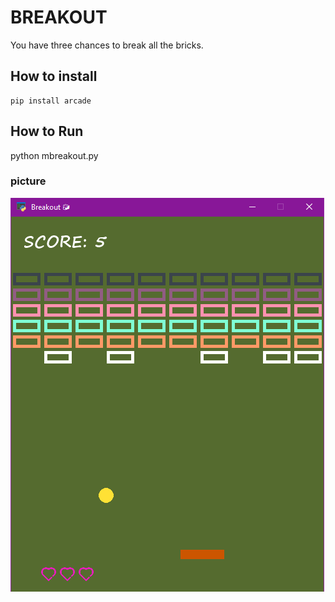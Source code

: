 # BREAKOUT
You have three chances to break all the bricks.


## How to install
```
pip install arcade

```

## How to Run
python mbreakout.py


### picture
![screen shot](pic/game.png)
